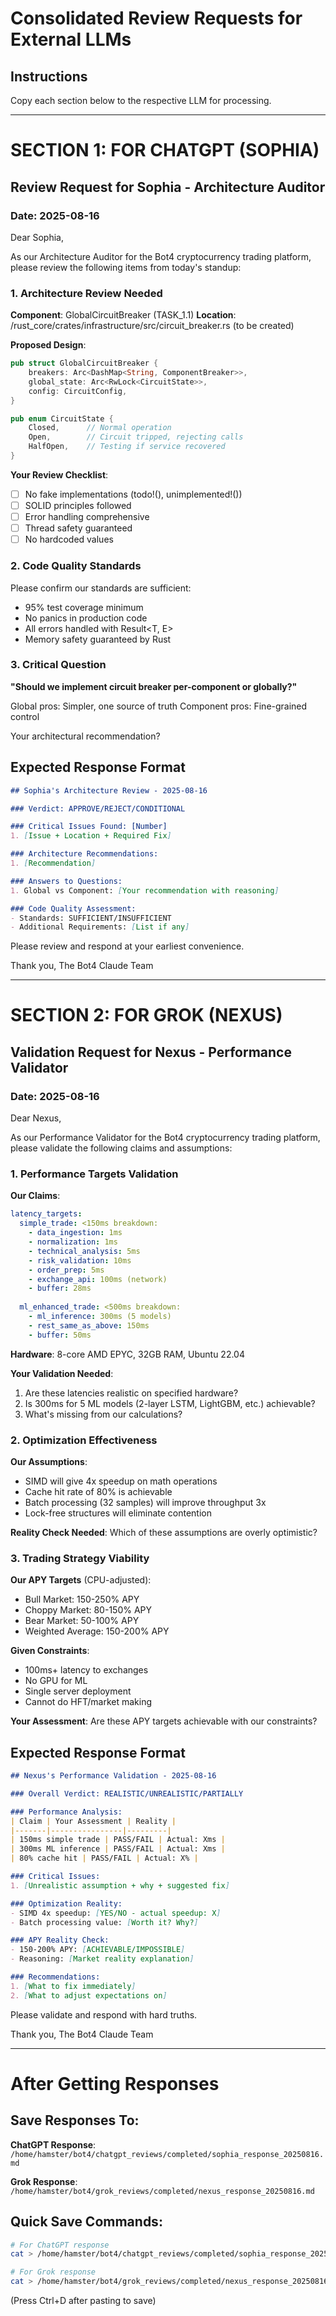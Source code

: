 # Consolidated Review Requests for External LLMs

## Instructions
Copy each section below to the respective LLM for processing.

---

# SECTION 1: FOR CHATGPT (SOPHIA)

## Review Request for Sophia - Architecture Auditor
### Date: 2025-08-16

Dear Sophia,

As our Architecture Auditor for the Bot4 cryptocurrency trading platform, please review the following items from today's standup:

### 1. Architecture Review Needed

**Component**: GlobalCircuitBreaker (TASK_1.1)
**Location**: /rust_core/crates/infrastructure/src/circuit_breaker.rs (to be created)

**Proposed Design**:
```rust
pub struct GlobalCircuitBreaker {
    breakers: Arc<DashMap<String, ComponentBreaker>>,
    global_state: Arc<RwLock<CircuitState>>,
    config: CircuitConfig,
}

pub enum CircuitState {
    Closed,      // Normal operation
    Open,        // Circuit tripped, rejecting calls  
    HalfOpen,    // Testing if service recovered
}
```

**Your Review Checklist**:
- [ ] No fake implementations (todo!(), unimplemented!())
- [ ] SOLID principles followed
- [ ] Error handling comprehensive
- [ ] Thread safety guaranteed
- [ ] No hardcoded values

### 2. Code Quality Standards

Please confirm our standards are sufficient:
- 95% test coverage minimum
- No panics in production code
- All errors handled with Result<T, E>
- Memory safety guaranteed by Rust

### 3. Critical Question

**"Should we implement circuit breaker per-component or globally?"**

Global pros: Simpler, one source of truth
Component pros: Fine-grained control

Your architectural recommendation?

## Expected Response Format

```markdown
## Sophia's Architecture Review - 2025-08-16

### Verdict: APPROVE/REJECT/CONDITIONAL

### Critical Issues Found: [Number]
1. [Issue + Location + Required Fix]

### Architecture Recommendations:
1. [Recommendation]

### Answers to Questions:
1. Global vs Component: [Your recommendation with reasoning]

### Code Quality Assessment:
- Standards: SUFFICIENT/INSUFFICIENT
- Additional Requirements: [List if any]
```

Please review and respond at your earliest convenience.

Thank you,
The Bot4 Claude Team

---

# SECTION 2: FOR GROK (NEXUS)

## Validation Request for Nexus - Performance Validator
### Date: 2025-08-16

Dear Nexus,

As our Performance Validator for the Bot4 cryptocurrency trading platform, please validate the following claims and assumptions:

### 1. Performance Targets Validation

**Our Claims**:
```yaml
latency_targets:
  simple_trade: <150ms breakdown:
    - data_ingestion: 1ms
    - normalization: 1ms  
    - technical_analysis: 5ms
    - risk_validation: 10ms
    - order_prep: 5ms
    - exchange_api: 100ms (network)
    - buffer: 28ms
    
  ml_enhanced_trade: <500ms breakdown:
    - ml_inference: 300ms (5 models)
    - rest_same_as_above: 150ms
    - buffer: 50ms
```

**Hardware**: 8-core AMD EPYC, 32GB RAM, Ubuntu 22.04

**Your Validation Needed**:
1. Are these latencies realistic on specified hardware?
2. Is 300ms for 5 ML models (2-layer LSTM, LightGBM, etc.) achievable?
3. What's missing from our calculations?

### 2. Optimization Effectiveness

**Our Assumptions**:
- SIMD will give 4x speedup on math operations
- Cache hit rate of 80% is achievable
- Batch processing (32 samples) will improve throughput 3x
- Lock-free structures will eliminate contention

**Reality Check Needed**:
Which of these assumptions are overly optimistic?

### 3. Trading Strategy Viability

**Our APY Targets** (CPU-adjusted):
- Bull Market: 150-250% APY
- Choppy Market: 80-150% APY  
- Bear Market: 50-100% APY
- Weighted Average: 150-200% APY

**Given Constraints**:
- 100ms+ latency to exchanges
- No GPU for ML
- Single server deployment
- Cannot do HFT/market making

**Your Assessment**:
Are these APY targets achievable with our constraints?

## Expected Response Format

```markdown
## Nexus's Performance Validation - 2025-08-16

### Overall Verdict: REALISTIC/UNREALISTIC/PARTIALLY

### Performance Analysis:
| Claim | Your Assessment | Reality |
|-------|----------------|---------|
| 150ms simple trade | PASS/FAIL | Actual: Xms |
| 300ms ML inference | PASS/FAIL | Actual: Xms |
| 80% cache hit | PASS/FAIL | Actual: X% |

### Critical Issues:
1. [Unrealistic assumption + why + suggested fix]

### Optimization Reality:
- SIMD 4x speedup: [YES/NO - actual speedup: X]
- Batch processing value: [Worth it? Why?]

### APY Reality Check:
- 150-200% APY: [ACHIEVABLE/IMPOSSIBLE]
- Reasoning: [Market reality explanation]

### Recommendations:
1. [What to fix immediately]
2. [What to adjust expectations on]
```

Please validate and respond with hard truths.

Thank you,
The Bot4 Claude Team

---

# After Getting Responses

## Save Responses To:

**ChatGPT Response**: 
`/home/hamster/bot4/chatgpt_reviews/completed/sophia_response_20250816.md`

**Grok Response**: 
`/home/hamster/bot4/grok_reviews/completed/nexus_response_20250816.md`

## Quick Save Commands:

```bash
# For ChatGPT response
cat > /home/hamster/bot4/chatgpt_reviews/completed/sophia_response_20250816.md

# For Grok response  
cat > /home/hamster/bot4/grok_reviews/completed/nexus_response_20250816.md
```

(Press Ctrl+D after pasting to save)